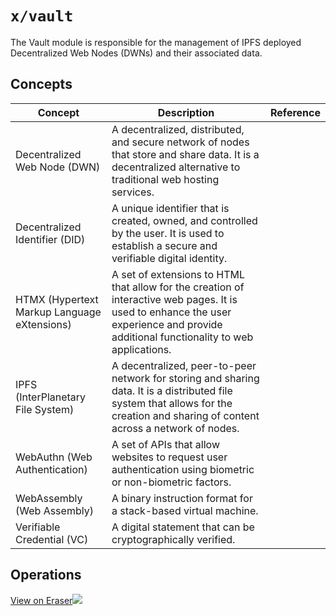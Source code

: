 # `x/vault`

The Vault module is responsible for the management of IPFS deployed Decentralized Web Nodes (DWNs) and their associated data.

## Concepts

| Concept                                     | Description                                                                                                                                                                           | Reference |
| ------------------------------------------- | ------------------------------------------------------------------------------------------------------------------------------------------------------------------------------------- | --------- |
| Decentralized Web Node (DWN)                | A decentralized, distributed, and secure network of nodes that store and share data. It is a decentralized alternative to traditional web hosting services.                           |           |
| Decentralized Identifier (DID)              | A unique identifier that is created, owned, and controlled by the user. It is used to establish a secure and verifiable digital identity.                                             |           |
| HTMX (Hypertext Markup Language eXtensions) | A set of extensions to HTML that allow for the creation of interactive web pages. It is used to enhance the user experience and provide additional functionality to web applications. |           |
| IPFS (InterPlanetary File System)           | A decentralized, peer-to-peer network for storing and sharing data. It is a distributed file system that allows for the creation and sharing of content across a network of nodes.    |           |
| WebAuthn (Web Authentication)               | A set of APIs that allow websites to request user authentication using biometric or non-biometric factors.                                                                            |           |
| WebAssembly (Web Assembly)                  | A binary instruction format for a stack-based virtual machine.                                                                                                                        |           |
| Verifiable Credential (VC)                  | A digital statement that can be cryptographically verified.                                                                                                                           |           |

## Operations

[View on Eraser![](https://app.eraser.io/workspace/ZFigXnzF1bkQR1VBq7Mz/preview?elements=_hAjUxIKPzF4ffIL4Ow_9w&type=embed)](https://app.eraser.io/workspace/ZFigXnzF1bkQR1VBq7Mz?elements=_hAjUxIKPzF4ffIL4Ow_9w)
